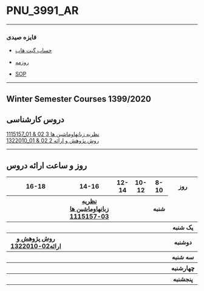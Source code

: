# PNU_3991_AR
---------
### فایزه صیدی
- [حساب گیت هاب](https://github.com/faezeh-seidy)
- [روزمه](https://faezeh-seidy.github.io)

- [SOP](https://.github.io/SOP/)

------------------

## Winter Semester Courses 1399/2020

## دروس کارشناسی 

[1115157_01 & 02 نظريه زبانهاوماشين ها 3](https://github.com/fa)
<br>
[1322010_01 & 02 2 روش پژوهش و ارائه](https://github.com/faezeh-seidy/PNU_3991_AR/tree/main/Research-And-Presentation-Methods)
<br>

--------------
## روز و ساعت ارائه دروس

<table style="width:100%">
  <tr>
    <th >16-18</th>
    <th >14-16</th>
    <th >12-14</th>
    <th>10-12</th>
    <th>8-10</th>
    <th>روز</th>
  </tr>
  <tr>
  </tr>
   <tr>
    <th ></th>
    <th ><a href="https://github.com/AliRazavi-edu/PNU_3991/tree/master/_BSc/Theory-of-Languages-and-Machines" >نظريه زبانهاوماشين ها 03-1115157</a></th>
    <th></th>
    <th ></th
    <th ></th>
    <th>شنبه</th>
  </tr>
   <tr>
    <th ></th>
    <th ></th>
    <th ></th>
    <th ></th>
    <th ></th>
    <th>یک شنبه</th>
  </tr>
   <tr>
     <th ><a  href="https://github.com/AliRazavi-edu/PNU_3991/tree/master/_BSc/ResearchAndPresentationMethods">روش پژوهش و ارائه02-1322010</a></th>
     <th ></th>
     <th ></th>
     <th ></th>
     <th ></th>
    <th>دوشنبه</th>
  </tr>
   <tr>
    <th ></th>
    <th ></th>
    <th ></th>
    <th ></th>
    <th ></th>
    <th>سه شنبه</th>
 </tr>
  <tr>
   <th ></th>
   <th ></th>
   <th ></th>
   <th ></th>
   <th ></th>
   <th>چهارشنبه</th>
 </tr>
 <tr>
  <th ></th>
  <th ></th>
  <th ></th>
  <th ></th>
  <th ></th>
  <th>پنجشنبه</th>
  </tr>
</table>
